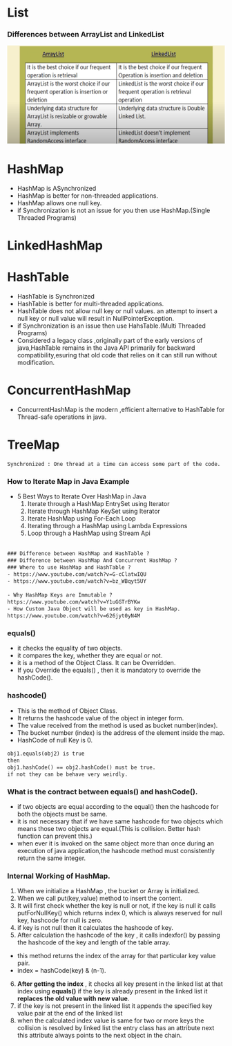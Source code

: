 

# List
### Differences between ArrayList and LinkedList 
![string](/images/ArrayList_LinkedList.png)














# HashMap 
- HashMap is ASynchronized
- HashMap is better for non-threaded applications.
- HashMap allows one null key.
- if Synchronization is not an issue for you then use HashMap.(Single Threaded Programs)


# LinkedHashMap






# HashTable
- HashTable is Synchronized
- HashTable is better for multi-threaded applications.
- HashTable does not allow null key or null values. an attempt to insert a null key or null value will result in NullPointerException.
- if Synchronization is an issue then use HahsTable.(Multi Threaded Programs)
- Considered a legacy class ,originally part of the early versions of java,HashTable remains in the Java API primarily for backward compatibility,esuring that old code that relies on it can still run without modification.

# ConcurrentHashMap
- ConcurrentHashMap is the modern ,efficient alternative to HashTable for Thread-safe operations in java.


# TreeMap


```
Synchronized : One thread at a time can access some part of the code.
```



### How to Iterate Map in Java Example
- 5 Best Ways to Iterate Over HashMap in Java
    1. Iterate through a HashMap EntrySet using Iterator
    2. Iterate through HashMap KeySet using Iterator
    3. Iterate HashMap using For-Each Loop
    4. Iterating through a HashMap using Lambda Expressions
    5. Loop through a HashMap using Stream Api



```

### Difference between HashMap and HashTable ?
### Difference between HashMap And Concurrent HashMap ?
### Where to use HashMap and HashTable ?
- https://www.youtube.com/watch?v=G-cClatwIQU
- https://www.youtube.com/watch?v=bz_WBqyt5UY

- Why HashMap Keys are Immutable ?
https://www.youtube.com/watch?v=Y1uGGTrBYKw
- How Custom Java Object will be used as key in HashMap.
https://www.youtube.com/watch?v=626jyt0yN4M

```


### equals()
- it checks the equality of two objects.
- it compares the key, whether they are equal or not.
- it is a method of the Object Class. It can be Overridden.
- If you Override the equals() , then it is mandatory to override the hashCode().

### hashcode()
- This is the method of Object Class.
- It returns the hashcode value of the object in integer form.
- The value received from the method is used as bucket number(index).
- The bucket number (index) is the address of the element inside the map.
- HashCode of null Key is 0.

```
obj1.equals(obj2) is true
then 
obj1.hashCode() == obj2.hashCode() must be true.
if not they can be behave very weirdly.
```

### What is the contract between equals() and hashCode().
- if two objects are equal according to the equal() then the hashcode for both the objects must be same.
- it is not necessary that if we have same hashcode for two objects which means those two objects are equal.(This is collision. Better hash function can prevent this.)
- when ever it is invoked on the same object more than once during an execution of java application,the hashcode method must consistently return the same integer.

### Internal Working of HashMap.
1. When we initialize a HashMap , the bucket or Array is initialized.
2. When we call put(key,value) method to insert the content.
3. It will first check whether the key is null or not, if the key is null it calls putForNullKey() which returns index 0, which is always reserved for null key, hashcode for null is zero.
4. if key is not null then it calculates the hashcode of key.
5. After calculation the hashcode of the key , it calls indexfor() by passing the hashcode of the key and length of the table array.
- this method returns the index of the array for that particular key value pair.
- index  = hashCode(key) & (n-1).
6. **After getting the index** , it checks all key present in the linked list at that index using **equals()** if the key is already present in the linked list it **replaces the old value with new value**.
7. if the key is not present in the linked list it appends the specified key value pair at the end of the linked list
8. when the calculated index value is same for two or more keys the collision is resolved by linked list the entry class has an attribute next this attribute always points to the next object in the chain.

